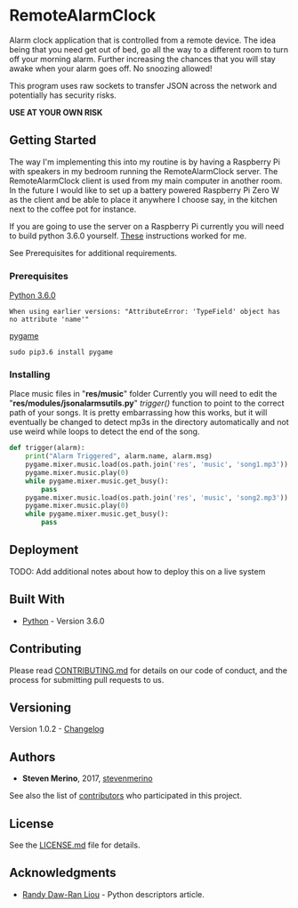 # RemoteAlarmClock

Alarm clock application that is controlled from a remote device. The idea being that you need get out of bed, go all the way to a different room to turn off your morning alarm. Further increasing the chances that you will stay awake when your alarm goes off. No snoozing allowed!

This program uses raw sockets to transfer JSON across the network and potentially has security risks.

**USE AT YOUR OWN RISK**

## Getting Started

The way I'm implementing this into my routine is by having a Raspberry Pi with speakers in my bedroom running the RemoteAlarmClock server. The RemoteAlarmClock client is used from my main computer in another room. In the future I would like to set up a battery powered Raspberry Pi Zero W as the client and be able to place it anywhere I choose say, in the kitchen next to the coffee pot for instance.

If you are going to use the server on a Raspberry Pi currently you will need to build python 3.6.0 yourself. [These](https://gist.github.com/dschep/24aa61672a2092246eaca2824400d37f) instructions worked for me.

See Prerequisites for additional requirements.

### Prerequisites

[Python 3.6.0](https://www.python.org/downloads/release/python-360/)
```
When using earlier versions: "AttributeError: 'TypeField' object has no attribute 'name'"
```

[pygame](https://www.pygame.org/wiki/GettingStarted)
```
sudo pip3.6 install pygame
```

### Installing

Place music files in "**res/music**" folder
Currently you will need to edit the "**res/modules/jsonalarmsutils.py**" *trigger()* function to point to the correct path of your songs.
It is pretty embarrassing how this works, but it will eventually be changed to detect mp3s in the directory automatically and not use weird while loops to detect the end of the song.

```python
def trigger(alarm):
    print("Alarm Triggered", alarm.name, alarm.msg)
    pygame.mixer.music.load(os.path.join('res', 'music', 'song1.mp3'))
    pygame.mixer.music.play(0)
    while pygame.mixer.music.get_busy():
        pass
    pygame.mixer.music.load(os.path.join('res', 'music', 'song2.mp3'))
    pygame.mixer.music.play(0)
    while pygame.mixer.music.get_busy():
        pass
```

## Deployment

TODO: Add additional notes about how to deploy this on a live system

## Built With

* [Python](https://www.python.org/downloads/release/python-360/) - Version 3.6.0

## Contributing

Please read [CONTRIBUTING.md](CONTRIBUTING.md) for details on our code of conduct, and the process for submitting pull requests to us.

## Versioning

Version 1.0.2 - [Changelog](CHANGES.md)

## Authors

* **Steven Merino**, 2017, [stevenmerino](https://github.com/stevenmerino)

See also the list of [contributors](AUTHORS.md) who participated in this project.

## License

See the [LICENSE.md](LICENSE.md) file for details.

## Acknowledgments

* [Randy Daw-Ran Liou](https://medium.com/@dawran6/writing-descriptors-in-python-3-6-b26affd15a0a) - Python descriptors article.
